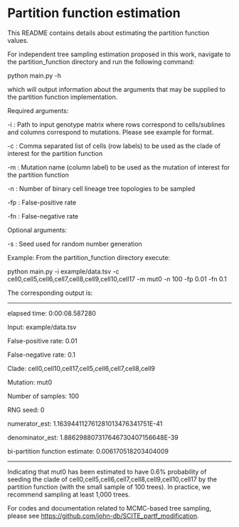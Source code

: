 # Partition function estimation 
This README contains details about estimating the partition function values. 

For independent tree sampling estimation proposed in this work, navigate to the partition_function directory and run the following command:

python main.py -h

which will output information about the arguments that may be supplied to the partition function implementation.

Required arguments:

-i : Path to input genotype matrix where rows correspond to cells/sublines and columns correspond to mutations. Please see example for format.

-c : Comma separated list of cells (row labels) to be used as the clade of interest for the partition function

-m : Mutation name (column label) to be used as the mutation of interest for the partition function

-n : Number of binary cell lineage tree topologies to be sampled

-fp : False-positive rate

-fn : False-negative rate

Optional arguments:

-s : Seed used for random number generation

Example: From the partition_function directory execute:

python main.py -i example/data.tsv -c cell0,cell5,cell6,cell7,cell8,cell9,cell10,cell17 -m mut0 -n 100 -fp 0.01 -fn 0.1

The corresponding output is:

-----
elapsed time: 0:00:08.587280

Input: example/data.tsv

False-positive rate: 0.01

False-negative rate: 0.1

Clade: cell0,cell10,cell17,cell5,cell6,cell7,cell8,cell9

Mutation: mut0

Number of samples: 100

RNG seed: 0

numerator_est: 1.163944112761281013476341751E-41

denominator_est: 1.886298807317646730407156648E-39

bi-partition function estimate: 0.006170518203404009

-----
Indicating that mut0 has been estimated to have 0.6% probability of seeding the clade of cell0,cell5,cell6,cell7,cell8,cell9,cell10,cell17 by the partition function (with the small sample of 100 trees). In practice, we recommend sampling at least 1,000 trees.





For codes and documentation related to MCMC-based tree sampling, please see  https://github.com/john-db/SCITE_partf_modification.
